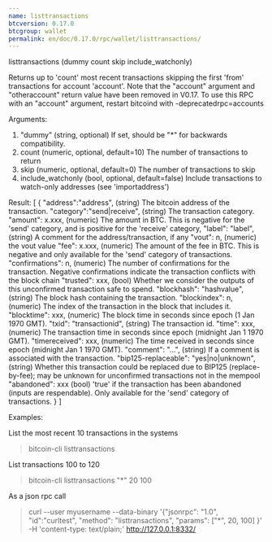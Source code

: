 ```yaml
---
name: listtransactions
btcversion: 0.17.0
btcgroup: wallet
permalink: en/doc/0.17.0/rpc/wallet/listtransactions/
---
```


listtransactions (dummy count skip include_watchonly)

Returns up to 'count' most recent transactions skipping the first 'from' transactions for account 'account'.
Note that the "account" argument and "otheraccount" return value have been removed in V0.17. To use this RPC with an "account" argument, restart
bitcoind with -deprecatedrpc=accounts

Arguments:
1. "dummy"    (string, optional) If set, should be "*" for backwards compatibility.
2. count          (numeric, optional, default=10) The number of transactions to return
3. skip           (numeric, optional, default=0) The number of transactions to skip
4. include_watchonly (bool, optional, default=false) Include transactions to watch-only addresses (see 'importaddress')

Result:
[
  {
    "address":"address",    (string) The bitcoin address of the transaction.
    "category":"send|receive", (string) The transaction category.
    "amount": x.xxx,          (numeric) The amount in BTC. This is negative for the 'send' category, and is positive
                                        for the 'receive' category,
    "label": "label",       (string) A comment for the address/transaction, if any
    "vout": n,                (numeric) the vout value
    "fee": x.xxx,             (numeric) The amount of the fee in BTC. This is negative and only available for the 
                                         'send' category of transactions.
    "confirmations": n,       (numeric) The number of confirmations for the transaction. Negative confirmations indicate the
                                         transaction conflicts with the block chain
    "trusted": xxx,           (bool) Whether we consider the outputs of this unconfirmed transaction safe to spend.
    "blockhash": "hashvalue", (string) The block hash containing the transaction.
    "blockindex": n,          (numeric) The index of the transaction in the block that includes it.
    "blocktime": xxx,         (numeric) The block time in seconds since epoch (1 Jan 1970 GMT).
    "txid": "transactionid", (string) The transaction id.
    "time": xxx,              (numeric) The transaction time in seconds since epoch (midnight Jan 1 1970 GMT).
    "timereceived": xxx,      (numeric) The time received in seconds since epoch (midnight Jan 1 1970 GMT).
    "comment": "...",       (string) If a comment is associated with the transaction.
    "bip125-replaceable": "yes|no|unknown",  (string) Whether this transaction could be replaced due to BIP125 (replace-by-fee);
                                                     may be unknown for unconfirmed transactions not in the mempool
    "abandoned": xxx          (bool) 'true' if the transaction has been abandoned (inputs are respendable). Only available for the 
                                         'send' category of transactions.
  }
]

Examples:

List the most recent 10 transactions in the systems
> bitcoin-cli listtransactions 

List transactions 100 to 120
> bitcoin-cli listtransactions "*" 20 100

As a json rpc call
> curl --user myusername --data-binary '{"jsonrpc": "1.0", "id":"curltest", "method": "listtransactions", "params": ["*", 20, 100] }' -H 'content-type: text/plain;' http://127.0.0.1:8332/


